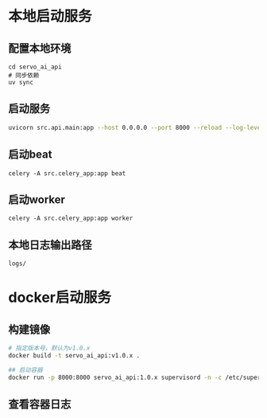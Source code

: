# 本地启动服务
## 配置本地环境
```
cd servo_ai_api
# 同步依赖
uv sync

```
## 启动服务

```bash
uvicorn src.api.main:app --host 0.0.0.0 --port 8000 --reload --log-level debug
```

## 启动beat
```
celery -A src.celery_app:app beat
```
## 启动worker
```
celery -A src.celery_app:app worker
```
## 本地日志输出路径
```
logs/
```

# docker启动服务
## 构建镜像
```bash
# 指定版本号，默认为v1.0.x
docker build -t servo_ai_api:v1.0.x .

## 启动容器
docker run -p 8000:8000 servo_ai_api:1.0.x supervisord -n -c /etc/supervisor/conf.d/supervisord.conf 
```
## 查看容器日志
```
```


